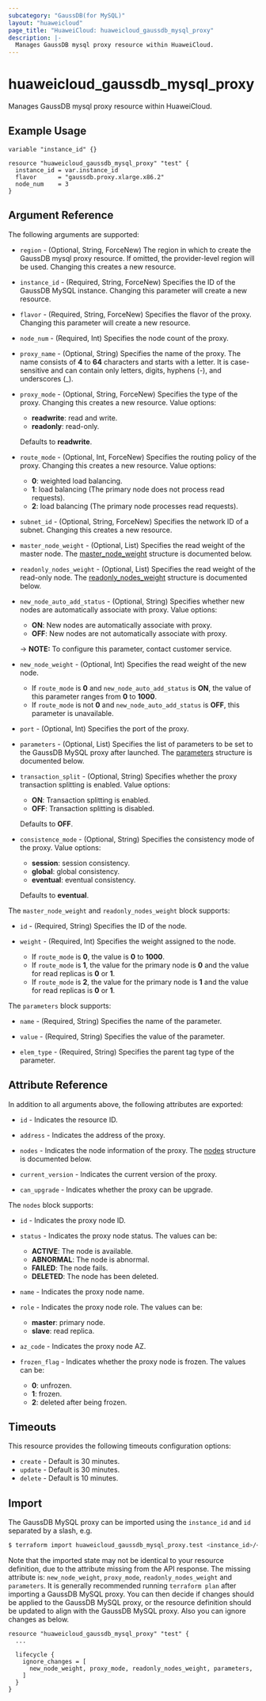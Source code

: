 ```yaml
---
subcategory: "GaussDB(for MySQL)"
layout: "huaweicloud"
page_title: "HuaweiCloud: huaweicloud_gaussdb_mysql_proxy"
description: |-
  Manages GaussDB mysql proxy resource within HuaweiCloud.
---
```


# huaweicloud_gaussdb_mysql_proxy

Manages GaussDB mysql proxy resource within HuaweiCloud.

## Example Usage

```hcl
variable "instance_id" {}

resource "huaweicloud_gaussdb_mysql_proxy" "test" {
  instance_id = var.instance_id
  flavor      = "gaussdb.proxy.xlarge.x86.2"
  node_num    = 3
}
```

## Argument Reference

The following arguments are supported:

* `region` - (Optional, String, ForceNew) The region in which to create the GaussDB mysql proxy resource. If omitted,
  the provider-level region will be used. Changing this creates a new resource.

* `instance_id` - (Required, String, ForceNew) Specifies the ID of the GaussDB MySQL instance. Changing this parameter
  will create a new resource.

* `flavor` - (Required, String, ForceNew) Specifies the flavor of the proxy. Changing this parameter will create a new
  resource.

* `node_num` - (Required, Int) Specifies the node count of the proxy.

* `proxy_name` - (Optional, String) Specifies the name of the proxy. The name consists of **4** to **64** characters and
  starts with a letter. It is case-sensitive and can contain only letters, digits, hyphens (-), and underscores (_).

* `proxy_mode` - (Optional, String, ForceNew) Specifies the type of the proxy. Changing this creates a new resource.
  Value options:
  + **readwrite**: read and write.
  + **readonly**: read-only.

  Defaults to **readwrite**.

* `route_mode` - (Optional, Int, ForceNew) Specifies the routing policy of the proxy. Changing this creates a new
  resource. Value options:
  + **0**: weighted load balancing.
  + **1**: load balancing (The primary node does not process read requests).
  + **2**: load balancing (The primary node processes read requests).

* `subnet_id` - (Optional, String, ForceNew) Specifies the network ID of a subnet. Changing this creates a new resource.

* `master_node_weight` - (Optional, List) Specifies the read weight of the master node.
  The [master_node_weight](#node_weight_struct) structure is documented below.

* `readonly_nodes_weight` - (Optional, List) Specifies the read weight of the read-only node.
  The [readonly_nodes_weight](#node_weight_struct) structure is documented below.

* `new_node_auto_add_status` - (Optional, String) Specifies whether new nodes are automatically associate with proxy.
  Value options:
  + **ON**: New nodes are automatically associate with proxy.
  + **OFF**: New nodes are not automatically associate with proxy.

  -> **NOTE:** To configure this parameter, contact customer service.

* `new_node_weight` - (Optional, Int) Specifies the read weight of the new node.
  + If `route_mode` is **0** and `new_node_auto_add_status` is **ON**, the value of this parameter ranges from **0** to **1000**.
  + If `route_mode` is not **0** and `new_node_auto_add_status` is **OFF**, this parameter is unavailable.

* `port` - (Optional, Int) Specifies the port of the proxy.

* `parameters` - (Optional, List) Specifies the list of parameters to be set to the GaussDB MySQL proxy after launched.
  The [parameters](#parameters_struct) structure is documented below.

* `transaction_split` - (Optional, String) Specifies whether the proxy transaction splitting is enabled. Value options:
  + **ON**: Transaction splitting is enabled.
  + **OFF**: Transaction splitting is disabled.

  Defaults to **OFF**.

* `consistence_mode` - (Optional, String) Specifies the consistency mode of the proxy. Value options:
  + **session**: session consistency.
  + **global**: global consistency.
  + **eventual**: eventual consistency.

  Defaults to **eventual**.

<a name="node_weight_struct"></a>
The `master_node_weight` and `readonly_nodes_weight` block supports:

* `id` - (Required, String) Specifies the ID of the node.

* `weight` - (Required, Int) Specifies the weight assigned to the node.
  + If `route_mode` is **0**, the value is **0** to **1000**.
  + If `route_mode` is **1**, the value for the primary node is **0** and the value for read replicas is **0** or **1**.
  + If `route_mode` is **2**, the value for the primary node is **1** and the value for read replicas is **0** or **1**.

<a name="parameters_struct"></a>
The `parameters` block supports:

* `name` - (Required, String) Specifies the name of the parameter.

* `value` - (Required, String) Specifies the value of the parameter.

* `elem_type` - (Required, String) Specifies the parent tag type of the parameter.

## Attribute Reference

In addition to all arguments above, the following attributes are exported:

* `id` - Indicates the resource ID.

* `address` - Indicates the address of the proxy.

* `nodes` - Indicates the node information of the proxy.
  The [nodes](#nodes_struct) structure is documented below.

* `current_version` - Indicates the current version of the proxy.

* `can_upgrade` - Indicates whether the proxy can be upgrade.

<a name="nodes_struct"></a>
The `nodes` block supports:

* `id` - Indicates the proxy node ID.

* `status` - Indicates the proxy node status. The values can be:
  + **ACTIVE**: The node is available.
  + **ABNORMAL**: The node is abnormal.
  + **FAILED**: The node fails.
  + **DELETED**: The node has been deleted.

* `name` - Indicates the proxy node name.

* `role` - Indicates the proxy node role. The values can be:
  + **master**: primary node.
  + **slave**: read replica.

* `az_code` - Indicates the proxy node AZ.

* `frozen_flag` - Indicates whether the proxy node is frozen. The values can be:
  + **0**: unfrozen.
  + **1**: frozen.
  + **2**: deleted after being frozen.

## Timeouts

This resource provides the following timeouts configuration options:

* `create` - Default is 30 minutes.
* `update` - Default is 30 minutes.
* `delete` - Default is 10 minutes.

## Import

The GaussDB MySQL proxy can be imported using the `instance_id` and `id` separated by a slash, e.g.

```bash
$ terraform import huaweicloud_gaussdb_mysql_proxy.test <instance_id>/<id>
```

Note that the imported state may not be identical to your resource definition, due to the attribute missing from the
API response. The missing attribute is: `new_node_weight`, `proxy_mode`, `readonly_nodes_weight` and `parameters`. It is
generally recommended running `terraform plan` after importing a GaussDB MySQL proxy. You can then decide if changes
should be applied to the GaussDB MySQL proxy, or the resource definition should be updated to align with the GaussDB
MySQL proxy. Also you can ignore changes as below.

```hcl
resource "huaweicloud_gaussdb_mysql_proxy" "test" {
  ...

  lifecycle {
    ignore_changes = [
      new_node_weight, proxy_mode, readonly_nodes_weight, parameters,
    ]
  }
}
```
